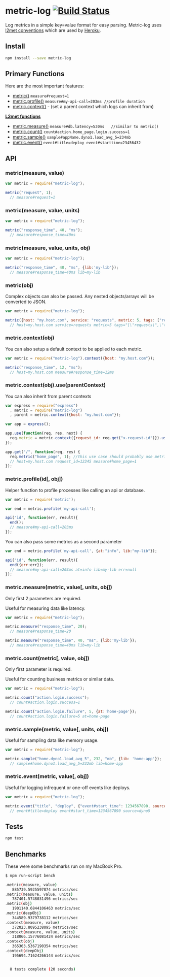 metric-log [![Build Status](https://travis-ci.org/CamShaft/metric-log.png?branch=master)](https://travis-ci.org/CamShaft/metric-log)
==========

Log metrics in a simple key=value format for easy parsing. Metric-log uses [l2met conventions](https://github.com/ryandotsmith/l2met/wiki/Usage) which are used by [Heroku](https://devcenter.heroku.com/articles/add-on-provider-log-integration#message-conventions).



Install
-------

```sh
npm install --save metric-log
```

Primary Functions
----
Here are the most important features:


- [metric()](#metricmeasure-value) ```measure#request=1```
- [metric.profile()](#metricprofileid-obj) ```measure#my-api-call=203ms //profile duration```
- [metric.context()](#metriccontextobj) -  (set a parent context which logs can inherit from)

[**L2met functions**](https://github.com/ryandotsmith/l2met/wiki/Usage) 
- [metric.measure()](#metricmeasuremetric-value-units-obj) ```measure#db.latency=530ms   //similar to metric()```
- [metric.count()](#metriccountmetric-value-obj) ```count#action.home_page.login.success=1``` 
- [metric.sample()](#metricsamplemetric-value-units-obj) ```sample#appName.dyno1.load_avg_5=234mb``` 
- [metric.event()](#metriceventmetric-value-obj) ```event#title=deploy event#starttime=23456432```





API
-----

### metric(measure, value)

```js
var metric = require("metric-log");

metric("request", 1);
  // measure#request=1
```

### metric(measure, value, units)

```js
var metric = require("metric-log");

metric("response_time", 40, "ms");
  // measure#response_time=40ms
```

### metric(measure, value, units, obj)

```js
var metric = require("metric-log");

metric("response_time", 40, "ms", {lib:'my-lib'});
  // measure#response_time=40ms lib=my-lib
```

### metric(obj)

Complex objects can also be passed. Any nested objects/arrays will be converted to JSON.

```js
var metric = require("metric-log");

metric({host: "my.host.com", service: "requests", metric: 5, tags: ["requests", "testing"]});
  // host=my.host.com service=requests metric=5 tags="[\"requests\",\"testing\"]"
```

### metric.context(obj)

You can also setup a default context to be applied to each metric.

```js
var metric = require("metric-log").context({host: "my.host.com"});

metric("response_time", 12, "ms");
  // host=my.host.com measure#response_time=12ms
```

### metric.context(obj).use(parentContext)

You can also inherit from parent contexts

```js
var express = require("express")
  , metric = require("metric-log")
  , parent = metric.context({host: "my.host.com"});

var app = express();

app.use(function(req, res, next) {
  req.metric = metric.context({request_id: req.get("x-request-id")}).use(parent);
});

app.get("/", function(req, res) {
  req.metric("home_page", 1); //this use case should probably use metric.count()
  // host=my.host.com request_id=12345 measure#home_page=1
});
```

### metric.profile(id[, obj])

Helper function to profile processes like calling an api or database.

```js
var metric = require('metric');

var end = metric.profile('my-api-call');

api('id', function(err, result){
  end();
  // measure#my-api-call=203ms
});
```

You can also pass some metrics as a second parameter

```js
var end = metric.profile('my-api-call', {at:"info", lib:"my-lib"});

api('id', function(err, result){
  end({err:err});
  // measure#my-api-call=203ms at=info lib=my-lib err=null
});
```

### metric.measure(metric, value[, units, obj])

Only first 2 parameters are required.

Useful for measuring data like latency.

```js
var metric = require("metric-log");

metric.measure("response_time", 20);
  // measure#response_time=20

metric.measure("response_time", 40, "ms", {lib:'my-lib'});
  // measure#response_time=40ms lib=my-lib
```

### metric.count(metric[, value, obj])

Only first parameter is required.

Useful for counting business metrics or similar data.

```js
var metric = require("metric-log");

metric.count("action.login.success");
  // count#action.login.success=1

metric.count("action.login.failure", 5, {at:'home-page'});
  // count#action.login.failure=5 at=home-page
```

### metric.sample(metric, value[, units, obj])

Useful for sampling data like memory usage.

```js
var metric = require("metric-log");

metric.sample("home.dyno1.load_avg_5", 232, "mb", {lib: 'home-app'});
  // sample#home.dyno1.load_avg_5=232mb lib=home-app

```

### metric.event(metric, value[, obj])

Useful for logging infrequent or one-off events like deploys.

```js
var metric = require("metric-log");

metric.event("title", "deploy", {"event#start_time": 1234567890, source: "dyno5"});
  // event#title=deploy event#start_time=1234567890 source=dyno5

```

Tests
-----

```sh
npm test
```

Benchmarks
----------

These were some benchmarks run on my MacBook Pro.

```sh
$ npm run-script bench

․metric(measure, value) 
   885739.5925597874 metrics/sec
․metric(measure, value, units) 
   787401.5748031496 metrics/sec
․metric(obj) 
   1901140.6844106463 metrics/sec
․metric(deepObj) 
   344589.9379738112 metrics/sec
․context(measure, value) 
   372023.8095238095 metrics/sec
․context(measure, value, units) 
   318066.15776081424 metrics/sec
․context(obj) 
   365363.5367190354 metrics/sec
․context(deepObj) 
   195694.71624266144 metrics/sec


  8 tests complete (20 seconds)
```
